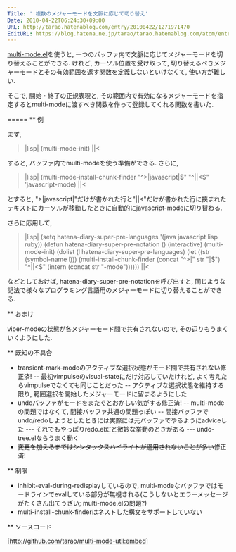 ```yaml
---
Title: ' 複数のメジャーモードを文脈に応じて切り替え'
Date: 2010-04-22T06:24:30+09:00
URL: http://tarao.hatenablog.com/entry/20100422/1271971470
EditURL: https://blog.hatena.ne.jp/tarao/tarao.hatenablog.com/atom/entry/6653586347149236296
---
```


<a href="http://www.loveshack.ukfsn.org/emacs/multi-mode.el">multi-mode.el</a>を使うと, 一つのバッファ内で文脈に応じてメジャーモードを切り替えることができる. けれど, カーソル位置を受け取って, 切り替えるべきメジャーモードとその有効範囲を返す関数を定義しないといけなくて, 使い方が難しい.

そこで, 開始・終了の正規表現と, その範囲内で有効になるメジャーモードを指定するとmulti-modeに渡すべき関数を作って登録してくれる関数を書いた.

=====
** 例

まず,

>|lisp|
(multi-mode-init)
||<

すると, バッファ内でmulti-modeを使う準備ができる. さらに,

>|lisp|
(multi-mode-install-chunk-finder "^>|javascript|$" "^||<$" 'javascript-mode)
||<

とすると, ">|javascript|"だけが書かれた行と"||<"だけが書かれた行に挟まれたテキストにカーソルが移動したときに自動的にjavascript-modeに切り替わる.

さらに応用して,

>|lisp|
(setq hatena-diary-super-pre-languages '(java javascript lisp ruby))
(defun hatena-diary-super-pre-notation ()
  (interactive)
  (multi-mode-init)
  (dolist (l hatena-diary-super-pre-languages)
    (let ((str (symbol-name l)))
      (multi-install-chunk-finder (concat "^>|" str "|$") "^||<$"
                                  (intern (concat str "-mode"))))))
||<

などとしておけば, hatena-diary-super-pre-notationを呼び出すと, 同じような記法で様々なプログラミング言語用のメジャーモードに切り替えることができる.

** おまけ

viper-modeの状態が各メジャーモード間で共有されないので, その辺りもうまくいくようにした.

** 既知の不具合

- <s>transient-mark-modeのアクティブな選択状態がモード間で共有されない</s>修正済!
-- 最初vimpulseのvisual-stateにだけ対応していたけれど, よく考えたらvimpulseでなくても同じことだった
-- アクティブな選択状態を維持する限り, 範囲選択を開始したメジャーモードに留まるようにした
- <s>undoバッファがモードをまたぐとおかしい気がする</s>修正済!
-- multi-modeの問題ではなくて, 間接バッファ共通の問題っぽい
-- 間接バッファでundo/redoしようとしたときには実際には元バッファでやるようにadviceした
--- それでもやっぱりredo.elだと微妙な挙動のときがある
--- undo-tree.elならうまく動く
- <s>変更を加えるまではシンタックスハイライトが適用されないことが多い</s>修正済!

** 制限

- inhibit-eval-during-redisplayしているので, multi-modeなバッファではモードラインでevalしている部分が無視される(こうしないとエラーメッセージがたくさん出てうざい; multi-mode.elの問題?)
- multi-install-chunk-finderはネストした構文をサポートしていない

** ソースコード

[http://github.com/tarao/multi-mode-util:embed]
